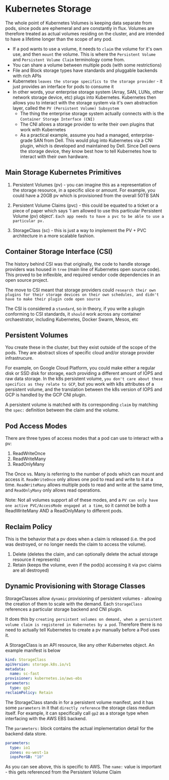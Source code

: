 # Kubernetes Storage

The whole point of Kubernetes Volumes is keeping data separate from pods, since pods are ephemeral and are constantly in flux. Volumes are therefore treated as actual volumes residing on the cluster, and are intended to have a lifetime longer than the scope of any pod.

* If a pod wants to use a volume, it needs to `claim` the volume for it's own use, and then `mount` the volume. This is where the `Persistent Volume` and `Persistent Volume Claim` terminology come from.
* You can share a volume between multiple pods (with some restrictions)
* File and Block storage types have standards and pluggable backends with rich APIs
* Kubernetes `leaves the storage specifics to the storage provider` - it just provides an interface for pods to consume it
* In other words, your enterprise storage system (Array, SAN, LUNs, other network storage device, etc) plugs into Kubernetes. Kubernetes then allows you to interact with the storage system via it's own abstraction layer, called the `PV (Persistent Volume) Subsystem`
    * The thing the enterprise storage system actually connects with is the `Container Storage Interface (CNI)`
    * The CNI allows a storage provider to write their own plugins that work with Kubernetes
    * As a practical example, assume you had a managed, enterprise-grade SAN from Dell. This would plug into Kubernetes via a CNI plugin, which is developed and maintained by Dell. Since Dell owns the storage device, they know best how to tell Kubernetes how to interact with their own hardware.

## Main Storage Kubernetes Primitives

1. Persistent Volumes (pv) - you can imagine this as a representation of the storage resource, in a specific slice or amount. For example, you could have a 20GB pv which is provisioned from the overall 50TB SAN

2. Persistent Volume Claims (pvc) - this could be equated to a ticket or a piece of paper which says 'I am allowed to use this particular Persistent Volume (pv) object'. `Each app needs to have a pvc to be able to use a particular pv.`

3. StorageClass (sc) - this is just a way to implement the PV + PVC architecture in a more scalable fashion.

## Container Storage Interface (CSI)

The history behind CSI was that originally, the code to handle storage providers was housed in `tree` (main line of Kubernetes open source code). This proved to be inflexible, and required vendor code dependencies in an open source project.

The move to CSI meant that storage providers could `research their own plugins for their storage devices on their own schedules, and didn't have to make their plugin code open source`

The CSI is considered a `standard`, so in theory, if you write a plugin conforming to CSI standards, it `should` work across any container orchaestrator, including Kubernetes, Docker Swarm, Mesos, etc

## Persistent Volumes

You create these in the cluster, but they exist outside of the scope of the pods. They are abstract slices of specific cloud and/or storage provider infrastrucure. 

For example, on Google Cloud Platform, you could make either a regular disk or SSD disk for storage, each providing a different amount of IOPS and raw data storage. In the k8s persistent volume, `you don't care about these specifics as they relate to GCP`, but you work with k8s attributes of a persistent volume, and the translation between the k8s version of IOPS and GCP is handled by the GCP CNI plugin.

A persistent volume is matched with its corresponding `claim` by matching the `spec:` definition between the claim and the volume.

## Pod Access Modes

There are three types of access modes that a pod can use to interact with a pv:

1. ReadWriteOnce
2. ReadWriteMany
3. ReadOnlyMany

The Once vs. Many is referring to the number of pods which can mount and access it. `ReadWriteOnce` only allows one pod to read and write to it at a time. `ReadWriteMany` allows multiple pods to read and write at the same time, and `ReadOnlyMany` only allows read operations.

Note: Not all volumes support all of these modes, and a `PV can only have one active PVC/AccessMode engaged at a time`, so it cannot be both a ReadWriteMany AND a ReadOnlyMany to different pods.

## Reclaim Policy

This is the behavior that a pv does when a claim is released (i.e. the pod was destroyed, or no longer needs the claim to access the volume).

1. Delete (deletes the claim, and can optionally delete the actual storage resource it represents)
2. Retain (keeps the volume, even if the pod(s) accessing it via pvc claims are all destroyed)

## Dynamic Provisioning with Storage Classes

StorageClasses allow `dynamic` provisioning of persistent volumes - allowing the creation of them to scale with the demand. Each `StorageClass` references a particular storage backend and CNI plugin.

It does this by `creating persistent volumes on demand, when a persistent volume claim is registered in Kubernetes by a pod`. Therefore there is no need to actually tell Kubernetes to create a pv manually before a Pod uses it.

A StorageClass is an API resource, like any other Kubernetes object. An example manifest is below

```yaml
kind: StorageClass
apiVersion: storage.k8s.io/v1
metadata:
  name: sc-fast
provisioner: kubernetes.io/aws-ebs
parameters:
  type: gp2
reclaimPolicy: Retain
```

The StorageClass stands in for a persistent volume manifest, and it has some `parameters` in it that `directly reference` the storage class medium itself. For example, it can specifically call `gp2` as a storage type when interfacing with the AWS EBS backend.

The `parameters:` block contains the actual implementation detail for the backend data store.

```yaml
parameters:
  type: io1
  zones: eu-west-1a
  iopsPerGB: "10"
```

As you can see above, this is specific to AWS. The `name:` value is important - this gets referenced from the Persistent Volume Claim